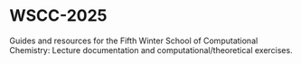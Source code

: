 # WSCC-2025
Guides and resources for the Fifth Winter School of Computational Chemistry: Lecture documentation and computational/theoretical exercises.
